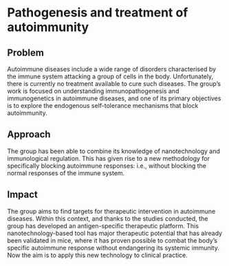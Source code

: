 # Pathogenesis and treatment of autoimmunity


## Problem
Autoimmune diseases include a wide range of disorders characterised by the immune system attacking a group of cells in the body. Unfortunately, there is currently no treatment available to cure such diseases. The group’s work is focused on understanding immunopathogenesis and immunogenetics in autoimmune diseases, and one of its primary objectives is to explore the endogenous self-tolerance mechanisms that block autoimmunity.

## Approach
The group has been able to combine its knowledge of nanotechnology and immunological regulation. This has given rise to a new methodology for specifically blocking autoimmune responses: i.e., without blocking the normal responses of the immune system.

## Impact
The group aims to find targets for therapeutic intervention in autoimmune diseases. Within this context, and thanks to the studies conducted, the group has developed an antigen-specific therapeutic platform. This nanotechnology-based tool has major therapeutic potential that has already been validated in mice, where it has proven possible to combat the body’s specific autoimmune response without endangering its systemic immunity. Now the aim is to apply this new technology to clinical practice.
